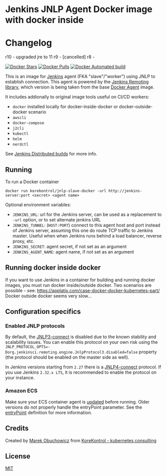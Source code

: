 # Jenkins JNLP Agent Docker image with docker inside

# Changelog
r10 - upgraded jre to 11
r9  - [cancelled]
r8  - 


[![Docker Stars](https://img.shields.io/docker/stars/korekontrol/docker-jnlp-slave-docker.svg)](https://hub.docker.com/r/korekontrol/docker-jnlp-slave-docker/)
[![Docker Pulls](https://img.shields.io/docker/pulls/korekontrol/docker-jnlp-slave-docker.svg)](https://hub.docker.com/r/korekontrol/docker-jnlp-slave-docker/)
[![Docker Automated build](https://img.shields.io/docker/automated/korekontrol/docker-jnlp-slave-docker.svg)](https://hub.docker.com/r/korekontrol/docker-jnlp-slave-docker/)

This is an image for [Jenkins](https://jenkins.io) agent (FKA "slave"/"worker") using JNLP to establish connection.
This agent is powered by the [Jenkins Remoting library](https://github.com/jenkinsci/remoting), which version is being taken from the base [Docker Agent](https://github.com/jenkinsci/docker-slave/) image.

It includes addionally to original image tools useful on CI/CD workers:
* `docker` installed locally for docker-inside-docker or docker-outside-docker scenario
* `awscli`
* `docker-compose`
* `j2cli`
* `kubectl`
* `helm`
* `nerdctl`

See [Jenkins Distributed builds](https://wiki.jenkins-ci.org/display/JENKINS/Distributed+builds) for more info.

## Running

To run a Docker container

    docker run korekontrol/jnlp-slave-docker -url http://jenkins-server:port <secret> <agent name>

Optional environment variables:

* `JENKINS_URL`: url for the Jenkins server, can be used as a replacement to `-url` option, or to set alternate jenkins URL
* `JENKINS_TUNNEL`: (`HOST:PORT`) connect to this agent host and port instead of Jenkins server, assuming this one do route TCP traffic to Jenkins master. Useful when when Jenkins runs behind a load balancer, reverse proxy, etc.
* `JENKINS_SECRET`: agent secret, if not set as an argument
* `JENKINS_AGENT_NAME`: agent name, if not set as an argument

## Running docker inside docker
If you want to use Jenkins in a container for building and running docker images, you must run docker inside/outside docker. Two scenarios
are possible - see: https://applatix.com/case-docker-docker-kubernetes-part/
Docker outside docker seems very slow...

## Configuration specifics
### Enabled JNLP protocols

By default, the [JNLP3-connect](https://github.com/jenkinsci/remoting/blob/master/docs/protocols.md#jnlp3-connect) is disabled due to the known stability and scalability issues.
You can enable this protocol on your own risk using the 
`JNLP_PROTOCOL_OPTS=-Dorg.jenkinsci.remoting.engine.JnlpProtocol3.disabled=false` property (the protocol should be enabled on the master side as well).

In Jenkins versions starting from `2.27` there is a [JNLP4-connect](https://github.com/jenkinsci/remoting/blob/master/docs/protocols.md#jnlp4-connect) protocol. 
If you use Jenkins `2.32.x LTS`, it is recommended to enable the protocol on your instance.

### Amazon ECS
Make sure your ECS container agent is [updated](http://docs.aws.amazon.com/AmazonECS/latest/developerguide/ecs-agent-update.html) before running. Older versions do not properly handle the entryPoint parameter. See the [entryPoint](http://docs.aws.amazon.com/AmazonECS/latest/developerguide/task_definition_parameters.html#container_definitions) definition for more information.

## Credits
Created by [Marek Obuchowicz](https://github.com/marek-obuchowicz) from [KoreKontrol - kubernetes consulting](https://www.korekontrol.eu/)

## License
[MIT](LICENSE)
